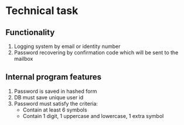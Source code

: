 # Technical task

## Functionality
1. Logging system by email or identity number
2. Password recovering by confirmation code which will be sent to the mailbox

## Internal program features
1. Password is saved in hashed form
2. DB must save unique user id
3. Password must satisfy the criteria:
    - Contain at least 6 symbols
    - Contain 1 digit, 1 uppercase and lowercase, 1 extra symbol